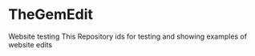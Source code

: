 # TheGemEdit
Website testing 
This Repository ids for testing and showing examples of website edits
